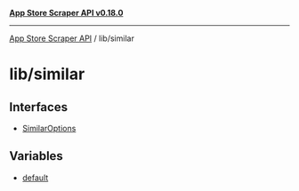 [**App Store Scraper API v0.18.0**](../../README.md)

***

[App Store Scraper API](../../modules.md) / lib/similar

# lib/similar

## Interfaces

- [SimilarOptions](interfaces/SimilarOptions.md)

## Variables

- [default](variables/default.md)
